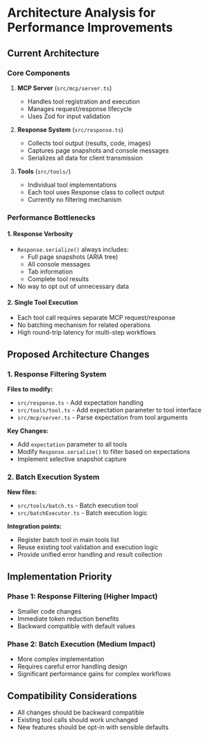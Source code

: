 # Architecture Analysis for Performance Improvements

## Current Architecture

### Core Components
1. **MCP Server** (`src/mcp/server.ts`)
   - Handles tool registration and execution
   - Manages request/response lifecycle
   - Uses Zod for input validation

2. **Response System** (`src/response.ts`)
   - Collects tool output (results, code, images)
   - Captures page snapshots and console messages
   - Serializes all data for client transmission

3. **Tools** (`src/tools/`)
   - Individual tool implementations
   - Each tool uses Response class to collect output
   - Currently no filtering mechanism

### Performance Bottlenecks

#### 1. Response Verbosity
- `Response.serialize()` always includes:
  - Full page snapshots (ARIA tree)
  - All console messages
  - Tab information
  - Complete tool results
- No way to opt out of unnecessary data

#### 2. Single Tool Execution
- Each tool call requires separate MCP request/response
- No batching mechanism for related operations
- High round-trip latency for multi-step workflows

## Proposed Architecture Changes

### 1. Response Filtering System
**Files to modify:**
- `src/response.ts` - Add expectation handling
- `src/tools/tool.ts` - Add expectation parameter to tool interface
- `src/mcp/server.ts` - Parse expectation from tool arguments

**Key Changes:**
- Add `expectation` parameter to all tools
- Modify `Response.serialize()` to filter based on expectations
- Implement selective snapshot capture

### 2. Batch Execution System
**New files:**
- `src/tools/batch.ts` - Batch execution tool
- `src/batchExecutor.ts` - Batch execution logic

**Integration points:**
- Register batch tool in main tools list
- Reuse existing tool validation and execution logic
- Provide unified error handling and result collection

## Implementation Priority

### Phase 1: Response Filtering (Higher Impact)
- Smaller code changes
- Immediate token reduction benefits
- Backward compatible with default values

### Phase 2: Batch Execution (Medium Impact)
- More complex implementation
- Requires careful error handling design
- Significant performance gains for complex workflows

## Compatibility Considerations
- All changes should be backward compatible
- Existing tool calls should work unchanged
- New features should be opt-in with sensible defaults